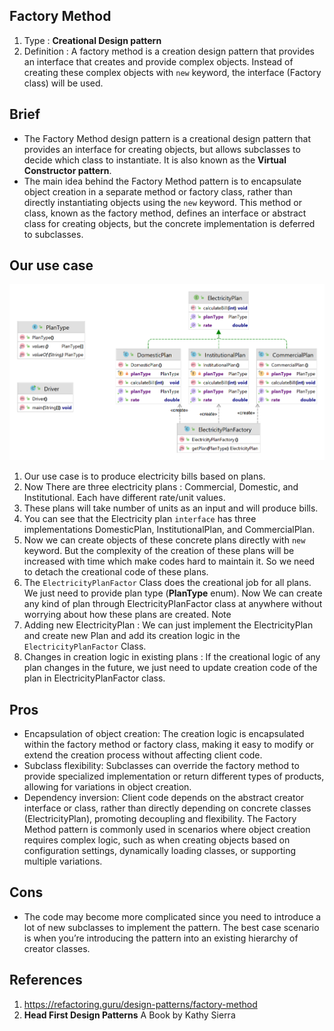 ## Factory Method
1. Type : **Creational Design pattern**
2. Definition : A factory method is a creation design pattern that provides an interface that creates and provide complex objects. Instead of creating these complex objects with `new` keyword, the interface (Factory class) will be used.    

## Brief
* The Factory Method design pattern is a creational design pattern that provides an interface for creating objects, but allows subclasses to decide which class to instantiate. It is also known as the **Virtual Constructor pattern**.
* The main idea behind the Factory Method pattern is to encapsulate object creation in a separate method or factory class, rather than directly instantiating objects using the `new` keyword. This method or class, known as the factory method, defines an interface or abstract class for creating objects, but the concrete implementation is deferred to subclasses.

## Our use case

![Electricity plan](https://github.com/sanjaymantati/design-patterns/blob/master/docs/factory/ElectricityPlan.png?raw=true)

1. Our use case is to produce electricity bills based on plans.
2. Now There are three electricity plans : Commercial, Domestic, and Institutional. Each have different rate/unit values.
3. These plans will take number of units as an input and will produce bills.
4. You can see that the Electricity plan `interface` has three implementations DomesticPlan, InstitutionalPlan, and CommercialPlan.
5. Now we can create objects of these concrete plans directly with `new` keyword. But the complexity of the creation of these plans will be increased with time which make codes hard to maintain it. So we need to detach the creational code of these plans.
6. The `ElectricityPlanFactor` Class does the creational job for all plans. We just need to provide plan type (**PlanType** enum). Now We can create any kind of plan through ElectricityPlanFactor class at anywhere without worrying about how these plans are created. Note 
7. Adding new ElectricityPlan : We can just implement the ElectricityPlan and create new Plan and add its creation logic in the `ElectricityPlanFactor` Class.
8. Changes in creation logic in existing plans : If the creational logic of any plan changes in the future, we just need to update creation code of the plan in ElectricityPlanFactor class.


## Pros
* Encapsulation of object creation: The creation logic is encapsulated within the factory method or factory class, making it easy to modify or extend the creation process without affecting client code.
* Subclass flexibility: Subclasses can override the factory method to provide specialized implementation or return different types of products, allowing for variations in object creation.
* Dependency inversion: Client code depends on the abstract creator interface or class, rather than directly depending on concrete classes (ElectricityPlan), promoting decoupling and flexibility. The Factory Method pattern is commonly used in scenarios where object creation requires complex logic, such as when creating objects based on configuration settings, dynamically loading classes, or supporting multiple  variations.

## Cons
* The code may become more complicated since you need to introduce a lot of new subclasses to implement the pattern. The best case scenario is when you’re introducing the pattern into an existing hierarchy of creator classes.


## References
1. https://refactoring.guru/design-patterns/factory-method
2. **Head First Design Patterns** A Book by Kathy Sierra